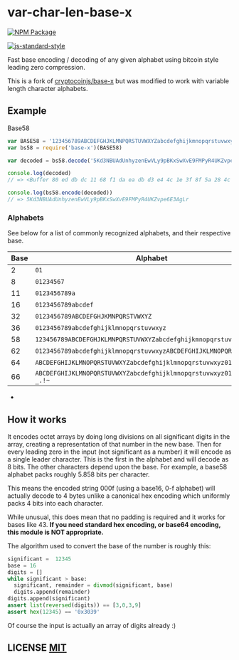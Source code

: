 # var-char-len-base-x

[![NPM Package](https://img.shields.io/npm/v/base-x.svg?style=flat-square)](https://www.npmjs.org/package/var-char-len-base-x)

[![js-standard-style](https://cdn.rawgit.com/feross/standard/master/badge.svg)](https://github.com/feross/standard)

Fast base encoding / decoding of any given alphabet using bitcoin style leading
zero compression.

This is a fork of [cryptocoinjs/base-x](https://github.com/cryptocoinjs/base-x) but was modified to work with variable length character alphabets.

## Example

Base58

``` javascript
var BASE58 = '123456789ABCDEFGHJKLMNPQRSTUVWXYZabcdefghijkmnopqrstuvwxyz'
var bs58 = require('base-x')(BASE58)

var decoded = bs58.decode('5Kd3NBUAdUnhyzenEwVLy9pBKxSwXvE9FMPyR4UKZvpe6E3AgLr')

console.log(decoded)
// => <Buffer 80 ed db dc 11 68 f1 da ea db d3 e4 4c 1e 3f 8f 5a 28 4c 20 29 f7 8a d2 6a f9 85 83 a4 99 de 5b 19>

console.log(bs58.encode(decoded))
// => 5Kd3NBUAdUnhyzenEwVLy9pBKxSwXvE9FMPyR4UKZvpe6E3AgLr
```

### Alphabets

See below for a list of commonly recognized alphabets, and their respective base.

Base | Alphabet
------------- | -------------
2 | `01`
8 | `01234567`
11 | `0123456789a`
16 | `0123456789abcdef`
32 | `0123456789ABCDEFGHJKMNPQRSTVWXYZ`
36 | `0123456789abcdefghijklmnopqrstuvwxyz`
58 | `123456789ABCDEFGHJKLMNPQRSTUVWXYZabcdefghijkmnopqrstuvwxyz`
62 | `0123456789abcdefghijklmnopqrstuvwxyzABCDEFGHIJKLMNOPQRSTUVWXYZ`
64 | `ABCDEFGHIJKLMNOPQRSTUVWXYZabcdefghijklmnopqrstuvwxyz0123456789+/`
66 | `ABCDEFGHIJKLMNOPQRSTUVWXYZabcdefghijklmnopqrstuvwxyz0123456789-_.!~`

-
## How it works

It encodes octet arrays by doing long divisions on all significant digits in the
array, creating a representation of that number in the new base. Then for every
leading zero in the input (not significant as a number) it will encode as a
single leader character. This is the first in the alphabet and will decode as 8
bits. The other characters depend upon the base. For example, a base58 alphabet
packs roughly 5.858 bits per character.

This means the encoded string 000f (using a base16, 0-f alphabet) will actually decode
to 4 bytes unlike a canonical hex encoding which uniformly packs 4 bits into each
character.

While unusual, this does mean that no padding is required and it works for bases
like 43. **If you need standard hex encoding, or base64 encoding, this module is NOT
appropriate.**

The algorithm used to convert the base of the number is roughly this:

```python
significant =  12345
base = 16
digits = []
while significant > base:
  significant, remainder = divmod(significant, base)
  digits.append(remainder)
digits.append(significant)
assert list(reversed(digits)) == [3,0,3,9]
assert hex(12345) == '0x3039'
```

Of course the input is actually an array of digits already :)

## LICENSE [MIT](LICENSE)
